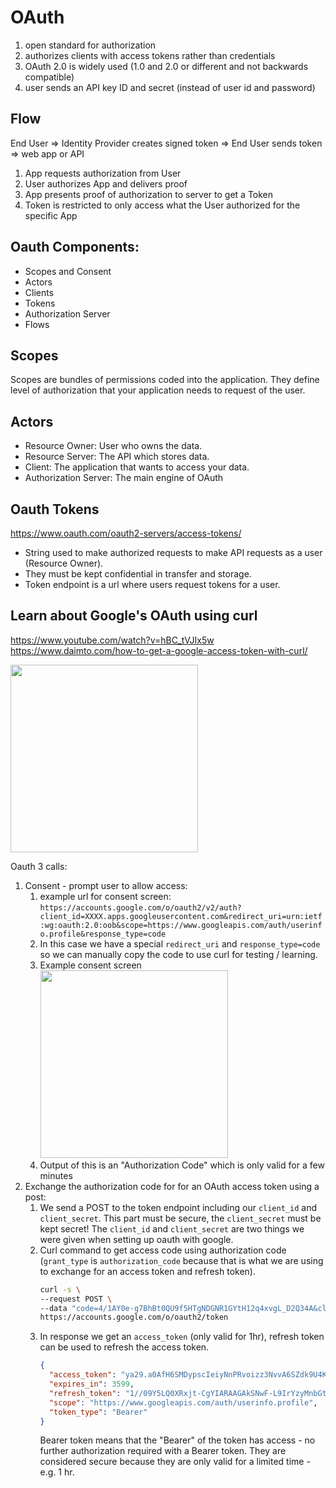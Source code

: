 # OAuth
1. open standard for authorization
2. authorizes clients with access tokens rather than credentials
3. OAuth 2.0 is widely used (1.0 and 2.0 or different and not backwards compatible)
4. user sends an API key ID and secret (instead of user id and password)

## Flow
End User => Identity Provider creates signed token => End User sends token => web app or API

1. App requests authorization from User
2. User authorizes App and delivers proof
3. App presents proof of authorization to server to get a Token
4. Token is restricted to only access what the User authorized for the specific App

## Oauth Components:
* Scopes and Consent
* Actors
* Clients
* Tokens
* Authorization Server
* Flows

## Scopes
Scopes are bundles of permissions coded into the application.  They define level of authorization that your application needs to request of the user.

## Actors
* Resource Owner: User who owns the data.
* Resource Server: The API which stores data.
* Client: The application that wants to access your data.
* Authorization Server: The main engine of OAuth

## Oauth Tokens
https://www.oauth.com/oauth2-servers/access-tokens/
* String used to make authorized requests to make API requests as a user (Resource Owner).
* They must be kept confidential in transfer and storage.
* Token endpoint is a url where users request tokens for a user.

## Learn about Google's OAuth using curl
https://www.youtube.com/watch?v=hBC_tVJIx5w
https://www.daimto.com/how-to-get-a-google-access-token-with-curl/

<img src="https://user-images.githubusercontent.com/2372994/236962607-1392c556-67e5-4857-b947-56881aad5133.png" width="300">


Oauth 3 calls:
1. Consent - prompt user to allow access:
   1. example url for consent screen: `https://accounts.google.com/o/oauth2/v2/auth?client_id=XXXX.apps.googleusercontent.com&redirect_uri=urn:ietf:wg:oauth:2.0:oob&scope=https://www.googleapis.com/auth/userinfo.profile&response_type=code`
   2. In this case we have a special `redirect_uri` and `response_type=code` so we can manually copy the code to use curl for testing / learning. 
   3. Example consent screen \
      <img src="https://user-images.githubusercontent.com/2372994/236963176-26f11508-ab0b-42da-a2e2-da483a403765.png" width="300">
   4. Output of this is an "Authorization Code" which is only valid for a few minutes
2. Exchange the authorization code for for an OAuth access token using a post:
   1. We send a POST to the token endpoint including our `client_id` and `client_secret`.  This part must be secure, the `client_secret` must be kept secret!  The `client_id` and `client_secret` are two things we were given when setting up oauth with google. 
   2. Curl command to get access code using authorization code (`grant_type` is `authorization_code` because that is what we are using to exchange for an access token and refresh token).
      ```bash
      curl -s \
      --request POST \
      --data "code=4/1AY0e-g7BhBt0QU9f5HTgNDGNR1GYtH12q4xvgL_D2Q34A&client_id=XXXX.apps.googleusercontent.com&client_secret=zYAoXDam3mqsdwabh3dQ3NTh&redirect_uri=urn:ietf:wg:oauth:2.0:oob&grant_type=authorization_code" \
      https://accounts.google.com/o/oauth2/token
      ```
   3. In response we get an `access_token` (only valid for 1hr), refresh token can be used to refresh the access token.
      ```json
      {
        "access_token": "ya29.a0AfH6SMDypscIeiyNnPRvoizz3NvvA6SZdk9U4K8h4MyQRRm29kEc2shdrskPZp71Q1roy8RqIm_7spufW84ozUoSTk0QKkQ",
        "expires_in": 3599,
        "refresh_token": "1//09Y5LQ0XRxjt-CgYIARAAGAkSNwF-L9IrYzyMnbGtJHgh-FTf6z79cBhQ1hsPUAk71HFgFwqyXoiwpIa-4eA",
        "scope": "https://www.googleapis.com/auth/userinfo.profile",
        "token_type": "Bearer"
      }
      ```
      Bearer token means that the "Bearer" of the token has access - no further authorization required with a Bearer token.  They are considered secure because they are only valid for a limited time - e.g. 1 hr.

